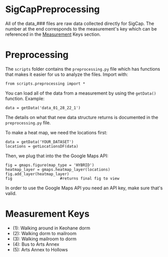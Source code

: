 # SigCapPreprocessing

All of the data_### files are raw data collected directly for SigCap. The number at the end corresponds to the measurement's key which can be referenced in the [Measurement](#measurement-keys) Keys section. 


# Preprocessing

The ``scripts`` folder contains the ``preprocessing.py`` file which has functions that makes it easier for us to analyze the files. Import with:

	from scripts.preprocessing import *

You can load all of the data from a measurement by using the ``getData()`` function. Example:

	data = getData('data_01_28_22_1')

The details on what that new data structure returns is documented in the ``preprocessing.py`` file. 

To make a heat map, we need the locations first:
	
	data = getData('YOUR_DATASET')
	locations = getLocationsDF(data)

Then, we plug that into the the Google Maps API:

	fig = gmaps.figure(map_type = 'HYBRID')
	heatmap_layer = gmaps.heatmap_layer(locations)
	fig.add_layer(heatmap_layer)
	fig 					#returns final fig to view

In order to use the Google Maps API you need an API key, make sure that's valid.

# Measurement Keys

- (1): Walking around in Keohane dorm
- (2): Walking dorm to mailroom
- (3): Walking mailroom to dorm
- (4): Bus to Arts Annex
- (5): Arts Annex to Hollows